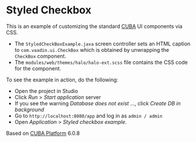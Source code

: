 # Styled Checkbox

This is an example of customizing the standard [CUBA](https://www.cuba-platform.com/) UI components via CSS.
  - The `StyledCheckBoxExample.java` screen controller sets an HTML caption to `com.vaadin.ui.CheckBox` which is obtained by unwrapping the `CheckBox` component.
  - The `modules/web/themes/halo/halo-ext.scss` file contains the CSS code for the component.

To see the example in action, do the following:
  - Open the project in Studio
  - Click *Run* > *Start application* server
  - If you see the warning *Database does not exist* ..., click *Create DB in background*
  - Go to `http://localhost:8080/app` and log in as `admin / admin`
  - Open *Application* > *Styled checkbox example*.

Based on [CUBA Platform](https://www.cuba-platform.com/) 6.0.8
